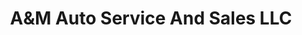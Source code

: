 ---
title: "A&M Auto Service And Sales LLC"
url: /allentown/aandm-auto-service-and-sales-llc/
shop: car repair
---